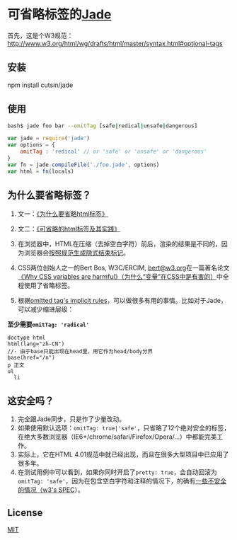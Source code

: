 # 可省略标签的[Jade](https://github.com/jadejs/jade)

首先，这是个W3规范：http://www.w3.org/html/wg/drafts/html/master/syntax.html#optional-tags


## 安装

npm install cutsin/jade


## 使用

```bash
bash$ jade foo bar --omitTag [safe|redical|unsafe|dangerous]
```
```javascript
var jade = require('jade')
var options = {
	omitTag : 'redical'	// or 'safe' or 'unsafe' or 'dangerous'
}
var fn = jade.compileFile('./foo.jade', options)
var html = fn(locals)
```


## 为什么要省略标签？

1. 文一：[《为什么要省略html标签》](https://github.com/cutsin/Passion-of-the-Cutsin/blob/master/2013/03/%E4%B8%BA%E4%BB%80%E4%B9%88%E8%A6%81%E7%9C%81%E7%95%A5html%E6%A0%87%E7%AD%BE.md)

2. 文二：[《可省略的html标签及其实践》](http://moonless.net/demo/optional-tags/)

3. 在浏览器中，HTML在压缩（去掉空白字符）前后，渲染的结果是不同的，因为浏览器会[按照规范生成隐式结束标记](http://www.w3.org/TR/html5/syntax.html#generate-implied-end-tags)。

4. CSS两位创始人之一的Bert Bos, W3C/ERCIM, <bert@w3.org>在一篇著名论文[《Why CSS variables are harmful》（为什么“变量”在CSS中是有害的）](http://moonless.net/demo/CSS-variables/)中全程使用了省略标签。

5. 根据[omitted tag's implicit rules](http://www.w3.org/TR/html5/syntax.html#generate-implied-end-tags)，可以做很多有用的事情。比如对于Jade，可以减少缩进层级：

__至少需要`omitTag: 'radical'`__
```jade
doctype html
html(lang="zh-CN")
//- 由于base只能出现在head里，用它作为head/body分界
base(href="/n")
p 正文
ul
  li
```


## 这安全吗？

1. 完全跟Jade同步，只是作了少量改动。
2. 如果使用默认选项：`omitTag: true|'safe'`，只省略了12个绝对安全的标签，在绝大多数浏览器（IE6+/chrome/safari/Firefox/Opera/...）中都能完美工作。
3. 实际上，它在HTML 4.01规范中就已经出现，而且在很多大型项目中已应用了很多年。
4. 在测试用例中可以看到，如果你同时开启了`pretty: true`，会自动回滚为`omitTag: 'safe'`，因为在包含空白字符和注释的情况下，的确有[一些不安全的情况（w3's SPEC](http://www.w3.org/html/wg/drafts/html/master/syntax.html#optional-tags)）。

## License

[MIT](LICENSE)